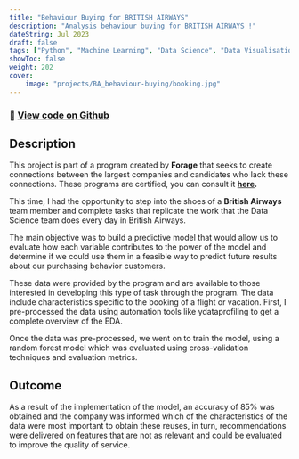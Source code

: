 ```yaml
---
title: "Behaviour Buying for BRITISH AIRWAYS"
description: "Analysis behaviour buying for BRITISH AIRWAYS !"
dateString: Jul 2023
draft: false
tags: ["Python", "Machine Learning", "Data Science", "Data Visualisation"]
showToc: false
weight: 202
cover:
    image: "projects/BA_behaviour-buying/booking.jpg"
--- 
```

### 🔗 [View code on Github](https://github.com/dasanmiguelv/supervised-machine-learning/tree/main/behaviour-buying)

## Description
This project is part of a program created by **Forage** that seeks to create connections between the largest companies and candidates who lack these connections.
These programs are certified, you can consult it **[here](https://forage-uploads-prod.s3.amazonaws.com/completion-certificates/British%20Airways/NjynCWzGSaWXQCxSX_British%20Airways_HMn4kpBMPRFe6rGnf_1691544594630_completion_certificate.pdf).**

This time, I had the opportunity to step into the shoes of a **British Airways** team member and complete tasks that replicate the work that the Data Science team does every day in British Airways.


The main objective was to build a predictive model that would allow us to evaluate how each variable contributes to the power of the model and determine if we could use them in a feasible way to predict future results about our purchasing behavior customers.

These data were provided by the program and are available to those interested in developing this type of task through the program.
The data include characteristics specific to the booking of a flight or vacation.
First, I pre-processed the data using automation tools like ydataprofiling to get a complete overview of the EDA.

Once the data was pre-processed, we went on to train the model, using a random forest model which was evaluated using cross-validation techniques and evaluation metrics.

## Outcome

As a result of the implementation of the model, an accuracy of 85% was obtained and the company was informed which of the characteristics of the data were most important to obtain these reuses, in turn, recommendations were delivered on features that are not as relevant and could be evaluated to improve the quality of service.